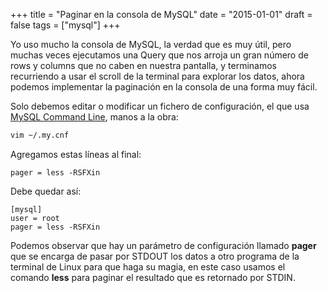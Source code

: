 +++
title = "Paginar en la consola de MySQL"
date = "2015-01-01"
draft = false
tags = ["mysql"]
+++

Yo uso mucho la consola de MySQL, la verdad que es muy útil, pero muchas veces ejecutamos una Query que nos arroja un gran número de rows y columns que no caben en nuestra pantalla, y terminamos recurriendo a usar el scroll de la terminal para explorar los datos, ahora podemos implementar la paginación en la consola de una forma muy fácil.

Solo debemos editar o modificar un fichero de configuración, el que usa [MySQL Command Line](http://dev.mysql.com/doc/refman/5.6/en/mysql.html), manos a la obra:

```bash
vim ~/.my.cnf
```

Agregamos estas líneas al final:

```
pager = less -RSFXin
```

Debe quedar así:

```
[mysql]
user = root
pager = less -RSFXin
```

Podemos observar que hay un parámetro de configuración llamado **pager** que se encarga de pasar por STDOUT los datos a otro programa de la terminal de Linux para que haga su magia, en este caso usamos el comando **less** para paginar el resultado que es retornado por STDIN.
